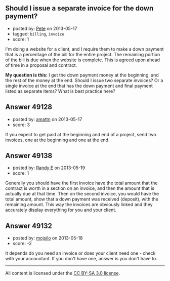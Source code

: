 ## Should I issue a separate invoice for the down payment?

- posted by: [Pete](https://stackexchange.com/users/-1/26283-pete) on 2013-05-17
- tagged: `billing`, `invoice`
- score: 1

I'm doing a website for a client, and I require them to make a down payment that is a percentage of the bill for the entire project. The remaining portion of the bill is due when the website is complete. This is agreed upon ahead of time in a proposal and contract.

**My question is this:** I get the down payment money at the beginning, and the rest of the money at the end. Should I issue two separate invoices? Or a single invoice at the end that has the down payment and final payment listed as separate items? What is best practice here?




## Answer 49128

- posted by: [amattn](https://stackexchange.com/users/-1/16654-amattn) on 2013-05-17
- score: 3

If you expect to get paid at the beginning and end of a project, send two invoices, one at the beginning and one at the end.


## Answer 49138

- posted by: [Randy E](https://stackexchange.com/users/-1/19553-randy-e) on 2013-05-19
- score: 1

Generally you should have the first invoice have the total amount that the contract is worth in a section on an invoice, and then the amount that is actually due at that time. Then on the second invoice, you would have the total amount, show that a down payment was received (deposit), with the remaining amount. This way the invoices are obviously linked and they accurately display everything for you and your client.


## Answer 49132

- posted by: [mojsilo](https://stackexchange.com/users/-1/1826-mojsilo) on 2013-05-18
- score: -2

It depends do you need an invoice or does your client need one - check with your accountant. If you don't have one, answer is you don't have to.





---

All content is licensed under the [CC BY-SA 3.0 license](https://creativecommons.org/licenses/by-sa/3.0/).
